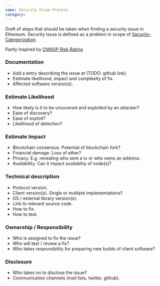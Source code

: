 ```yaml
---
name: Security Issue Process
category: 
---
```


Draft of steps that should be taken when finding a security issue in Ethereum. Security issue is defined as a problem in scope of [Security-Categorization](./Security-Categorization).

Partly inspired by [OWASP Risk Rating](https://www.owasp.org/index.php/OWASP_Risk_Rating_Methodology)

### Documentation

* Add a entry describing the issue at (TODO: github link).
* Estimate likelihood, impact and complexity of fix.
* Affected software version(s).

### Estimate Likelihood

* How likely is it to be uncovered and exploited by an attacker?
* Ease of discovery?
* Ease of exploit?
* Likelihood of detection?

### Estimate Impact

* Blockchain consensus. Potential of blockchain fork?
* Financial damage. Loss of ether?
* Privacy. E.g. revealing who sent a tx or who owns an address.
* Availability. Can it impact availablity of node(s)?

### Technical description

* Protocol version.
* Client version(s). Single or multiple implementations?
* OS / external library version(s).
* Link to relevant source code.
* How to fix.
* How to test.

### Ownership / Responsibility

* Who is assigned to fix the issue?
* Who will test / review a fix?
* Who takes responsibility for preparing new builds of client software?

### Disclosure

* Who takes on to disclose the issue?
* Communication channels (mail lists, twitter, github).
